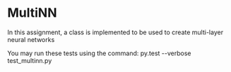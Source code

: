 # MultiNN
In this assignment, a class is implemented to be used to create multi-layer neural networks

You may run these tests using the command:      py.test --verbose test_multinn.py

